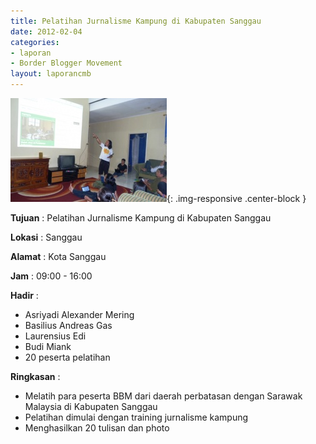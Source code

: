 ```yaml
---
title: Pelatihan Jurnalisme Kampung di Kabupaten Sanggau
date: 2012-02-04
categories:
- laporan
- Border Blogger Movement
layout: laporancmb
---
```


![250px-Februari_4_2012_BBM_Pelatihan.jpg](/_uploads/250px-Februari_4_2012_BBM_Pelatihan.jpg){: .img-responsive .center-block }

**Tujuan** :  Pelatihan Jurnalisme Kampung di Kabupaten Sanggau 

**Lokasi** :  Sanggau 

**Alamat** :  Kota Sanggau 

**Jam** :  09:00 - 16:00 

**Hadir** :
* Asriyadi Alexander Mering
* Basilius Andreas Gas
* Laurensius Edi
* Budi Miank
* 20 peserta pelatihan

**Ringkasan** :
* Melatih para peserta BBM dari daerah perbatasan dengan Sarawak Malaysia di Kabupaten Sanggau
* Pelatihan dimulai dengan training jurnalisme kampung 
* Menghasilkan 20 tulisan dan photo

